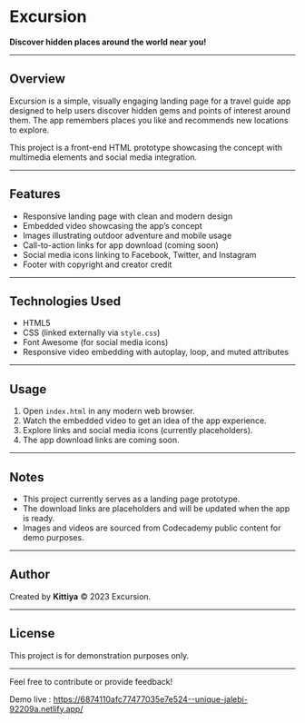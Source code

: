 # Excursion

**Discover hidden places around the world near you!**

---

## Overview

Excursion is a simple, visually engaging landing page for a travel guide app designed to help users discover hidden gems and points of interest around them. The app remembers places you like and recommends new locations to explore.

This project is a front-end HTML prototype showcasing the concept with multimedia elements and social media integration.

---

## Features

- Responsive landing page with clean and modern design
- Embedded video showcasing the app’s concept
- Images illustrating outdoor adventure and mobile usage
- Call-to-action links for app download (coming soon)
- Social media icons linking to Facebook, Twitter, and Instagram
- Footer with copyright and creator credit

---

## Technologies Used

- HTML5
- CSS (linked externally via `style.css`)
- Font Awesome (for social media icons)
- Responsive video embedding with autoplay, loop, and muted attributes

---

## Usage

1. Open `index.html` in any modern web browser.
2. Watch the embedded video to get an idea of the app experience.
3. Explore links and social media icons (currently placeholders).
4. The app download links are coming soon.

---

## Notes

- This project currently serves as a landing page prototype.
- The download links are placeholders and will be updated when the app is ready.
- Images and videos are sourced from Codecademy public content for demo purposes.

---

## Author

Created by **Kittiya** © 2023 Excursion.

---

## License

This project is for demonstration purposes only.

---

Feel free to contribute or provide feedback!


Demo live : https://6874110afc77477035e7e524--unique-jalebi-92209a.netlify.app/




